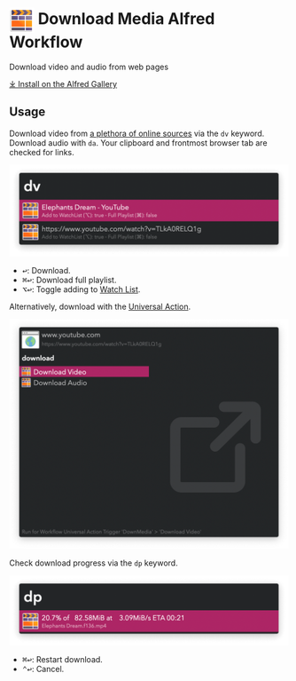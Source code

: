 # <img src='Workflow/icon.png' width='45' align='center' alt='icon'> Download Media Alfred Workflow

Download video and audio from web pages

[⤓ Install on the Alfred Gallery](https://alfred.app/workflows/vitor/download-media)

## Usage

Download video from [a plethora of online sources](https://github.com/yt-dlp/yt-dlp/blob/master/supportedsites.md) via the `dv` keyword. Download audio with `da`. Your clipboard and frontmost browser tab are checked for links.

![Download video](Workflow/images/about/dv.png)

* <kbd>↩&#xFE0E;</kbd>: Download.
* <kbd>⌘</kbd><kbd>↩&#xFE0E;</kbd>: Download full playlist.
* <kbd>⌥</kbd><kbd>↩&#xFE0E;</kbd>: Toggle adding to [Watch List](https://alfred.app/workflows/vitor/watch-list).

Alternatively, download with the [Universal Action](https://www.alfredapp.com/help/features/universal-actions/).

![Universal action](Workflow/images/about/ua.png)

Check download progress via the `dp` keyword.

![Download progress](Workflow/images/about/dp.png)

* <kbd>⌘</kbd><kbd>↩&#xFE0E;</kbd>: Restart download.
* <kbd>⌃</kbd><kbd>↩&#xFE0E;</kbd>: Cancel.
